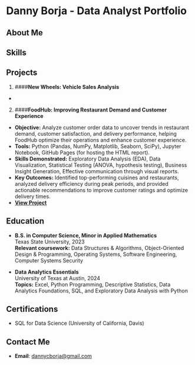 # Danny Borja - Data Analyst Portfolio



## About Me


## Skills


## Projects
1. ####**New Wheels: Vehicle Sales Analysis**  
-

2. ####**FoodHub: Improving Restaurant Demand and Customer Experience**
- **Objective:** Analyze customer order data to uncover trends in restaurant demand, customer satisfaction, and delivery performance, helping FoodHub optimize their operations and enhance customer experience.  
- **Tools:** Python (Pandas, NumPy, Matplotlib, Seaborn, SciPy), Jupyter Notebook, GitHub Pages (for hosting the HTML report).  
- **Skills Demonstrated:** Exploratory Data Analysis (EDA), Data Visualization, Statistical Testing (ANOVA, hypothesis testing), Business Insight Generation, Effective communication through visual reports.  
- **Key Outcomes:** Identified top-performing cuisines and restaurants, analyzed delivery efficiency during peak periods, and provided actionable recommendations to improve customer ratings and optimize delivery times.  
- [**View Project** ](https://github.com/dannycborja/foodhub-data-analysis)  

## Education
- **B.S. in Computer Science, Minor in Applied Mathematics**  
Texas State University, 2023  
**Relevant coursework:** Data Structures & Algorithms, Object-Oriented Design & Programming, Operating Systems, Software Engineering, Computer Systems Security

- **Data Analytics Essentials**  
University of Texas at Austin, 2024  
**Topics:** Excel, Python Programming, Descriptive Statistics, Data Analytics Foundations, SQL, and Exploratory Data Analysis with Python

## Certifications
- SQL for Data Science (University of California, Davis)

## Contact Me
- **Email**: dannycborja@gmail.com
